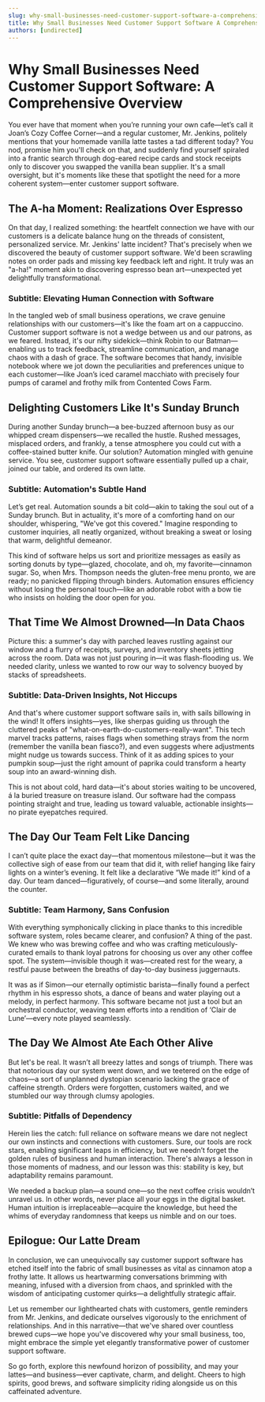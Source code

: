 ```yaml
---
slug: why-small-businesses-need-customer-support-software-a-comprehensive-overview
title: Why Small Businesses Need Customer Support Software A Comprehensive Overview
authors: [undirected]
---
```



# Why Small Businesses Need Customer Support Software: A Comprehensive Overview

You ever have that moment when you’re running your own cafe—let’s call it Joan’s Cozy Coffee Corner—and a regular customer, Mr. Jenkins, politely mentions that your homemade vanilla latte tastes a tad different today? You nod, promise him you'll check on that, and suddenly find yourself spiraled into a frantic search through dog-eared recipe cards and stock receipts only to discover you swapped the vanilla bean supplier. It's a small oversight, but it's moments like these that spotlight the need for a more coherent system—enter customer support software.

## The A-ha Moment: Realizations Over Espresso

On that day, I realized something: the heartfelt connection we have with our customers is a delicate balance hung on the threads of consistent, personalized service. Mr. Jenkins' latte incident? That's precisely when we discovered the beauty of customer support software. We'd been scrawling notes on order pads and missing key feedback left and right. It truly was an "a-ha!" moment akin to discovering espresso bean art—unexpected yet delightfully transformational. 

### Subtitle: Elevating Human Connection with Software

In the tangled web of small business operations, we crave genuine relationships with our customers—it's like the foam art on a cappuccino. Customer support software is not a wedge between us and our patrons, as we feared. Instead, it's our nifty sidekick—think Robin to our Batman—enabling us to track feedback, streamline communication, and manage chaos with a dash of grace. The software becomes that handy, invisible notebook where we jot down the peculiarities and preferences unique to each customer—like Joan’s iced caramel macchiato with precisely four pumps of caramel and frothy milk from Contented Cows Farm. 

## Delighting Customers Like It's Sunday Brunch

During another Sunday brunch—a bee-buzzed afternoon busy as our whipped cream dispensers—we recalled the hustle. Rushed messages, misplaced orders, and frankly, a tense atmosphere you could cut with a coffee-stained butter knife. Our solution? Automation mingled with genuine service. You see, customer support software essentially pulled up a chair, joined our table, and ordered its own latte. 

### Subtitle: Automation's Subtle Hand

Let’s get real. Automation sounds a bit cold—akin to taking the soul out of a Sunday brunch. But in actuality, it's more of a comforting hand on our shoulder, whispering, "We've got this covered." Imagine responding to customer inquiries, all neatly organized, without breaking a sweat or losing that warm, delightful demeanor.

This kind of software helps us sort and prioritize messages as easily as sorting donuts by type—glazed, chocolate, and oh, my favorite—cinnamon sugar. So, when Mrs. Thompson needs the gluten-free menu pronto, we are ready; no panicked flipping through binders. Automation ensures efficiency without losing the personal touch—like an adorable robot with a bow tie who insists on holding the door open for you.

## That Time We Almost Drowned—In Data Chaos

Picture this: a summer's day with parched leaves rustling against our window and a flurry of receipts, surveys, and inventory sheets jetting across the room. Data was not just pouring in—it was flash-flooding us. We needed clarity, unless we wanted to row our way to solvency buoyed by stacks of spreadsheets.

### Subtitle: Data-Driven Insights, Not Hiccups

And that's where customer support software sails in, with sails billowing in the wind! It offers insights—yes, like sherpas guiding us through the cluttered peaks of "what-on-earth-do-customers-really-want". This tech marvel tracks patterns, raises flags when something strays from the norm (remember the vanilla bean fiasco?), and even suggests where adjustments might nudge us towards success. Think of it as adding spices to your pumpkin soup—just the right amount of paprika could transform a hearty soup into an award-winning dish.

This is not about cold, hard data—it's about stories waiting to be uncovered, á la buried treasure on treasure island. Our software had the compass pointing straight and true, leading us toward valuable, actionable insights—no pirate eyepatches required.

## The Day Our Team Felt Like Dancing

I can’t quite place the exact day—that momentous milestone—but it was the collective sigh of ease from our team that did it, with relief hanging like fairy lights on a winter’s evening. It felt like a declarative “We made it!” kind of a day. Our team danced—figuratively, of course—and some literally, around the counter. 

### Subtitle: Team Harmony, Sans Confusion

With everything symphonically clicking in place thanks to this incredible software system, roles became clearer, and confusion? A thing of the past. We knew who was brewing coffee and who was crafting meticulously-curated emails to thank loyal patrons for choosing us over any other coffee spot. The system—invisible though it was—created rest for the weary, a restful pause between the breaths of day-to-day business juggernauts.

It was as if Simon—our eternally optimistic barista—finally found a perfect rhythm in his espresso shots, a dance of beans and water playing out a melody, in perfect harmony. This software became not just a tool but an orchestral conductor, weaving team efforts into a rendition of ‘Clair de Lune’—every note played seamlessly.

## The Day We Almost Ate Each Other Alive

But let's be real. It wasn’t all breezy lattes and songs of triumph. There was that notorious day our system went down, and we teetered on the edge of chaos—a sort of unplanned dystopian scenario lacking the grace of caffeine strength. Orders were forgotten, customers waited, and we stumbled our way through clumsy apologies.

### Subtitle: Pitfalls of Dependency

Herein lies the catch: full reliance on software means we dare not neglect our own instincts and connections with customers. Sure, our tools are rock stars, enabling significant leaps in efficiency, but we needn’t forget the golden rules of business and human interaction. There's always a lesson in those moments of madness, and our lesson was this: stability is key, but adaptability remains paramount. 

We needed a backup plan—a sound one—so the next coffee crisis wouldn’t unravel us. In other words, never place all your eggs in the digital basket. Human intuition is irreplaceable—acquire the knowledge, but heed the whims of everyday randomness that keeps us nimble and on our toes.

## Epilogue: Our Latte Dream

In conclusion, we can unequivocally say customer support software has etched itself into the fabric of small businesses as vital as cinnamon atop a frothy latte. It allows us heartwarming conversations brimming with meaning, infused with a diversion from chaos, and sprinkled with the wisdom of anticipating customer quirks—a delightfully strategic affair. 

Let us remember our lighthearted chats with customers, gentle reminders from Mr. Jenkins, and dedicate ourselves vigorously to the enrichment of relationships. And in this narrative—that we've shared over countless brewed cups—we hope you've discovered why your small business, too, might embrace the simple yet elegantly transformative power of customer support software. 

So go forth, explore this newfound horizon of possibility, and may your lattes—and business—ever captivate, charm, and delight. Cheers to high spirits, good brews, and software simplicity riding alongside us on this caffeinated adventure.